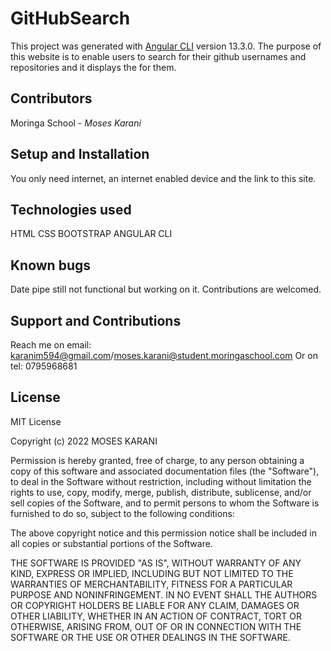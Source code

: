 # GitHubSearch

This project was generated with [Angular CLI](https://github.com/angular/angular-cli) version 13.3.0.
The purpose of this website is to enable users to search for their  github usernames and repositories and it displays the for them.

## Contributors
Moringa School - *Moses Karani*

## Setup and Installation
You only need internet, an internet enabled device and the link to this site.

## Technologies used
HTML
CSS
BOOTSTRAP
ANGULAR CLI



## Known bugs

Date pipe still not functional but working on it. Contributions are welcomed.

## Support and Contributions
Reach me on email: karanim594@gmail.com/moses.karani@student.moringaschool.com
Or on tel: 0795968681

## License

MIT License

Copyright (c) 2022 MOSES KARANI

Permission is hereby granted, free of charge, to any person obtaining a copy
of this software and associated documentation files (the "Software"), to deal
in the Software without restriction, including without limitation the rights
to use, copy, modify, merge, publish, distribute, sublicense, and/or sell
copies of the Software, and to permit persons to whom the Software is
furnished to do so, subject to the following conditions:

The above copyright notice and this permission notice shall be included in all
copies or substantial portions of the Software.

THE SOFTWARE IS PROVIDED "AS IS", WITHOUT WARRANTY OF ANY KIND, EXPRESS OR
IMPLIED, INCLUDING BUT NOT LIMITED TO THE WARRANTIES OF MERCHANTABILITY,
FITNESS FOR A PARTICULAR PURPOSE AND NONINFRINGEMENT. IN NO EVENT SHALL THE
AUTHORS OR COPYRIGHT HOLDERS BE LIABLE FOR ANY CLAIM, DAMAGES OR OTHER
LIABILITY, WHETHER IN AN ACTION OF CONTRACT, TORT OR OTHERWISE, ARISING FROM,
OUT OF OR IN CONNECTION WITH THE SOFTWARE OR THE USE OR OTHER DEALINGS IN THE
SOFTWARE.
